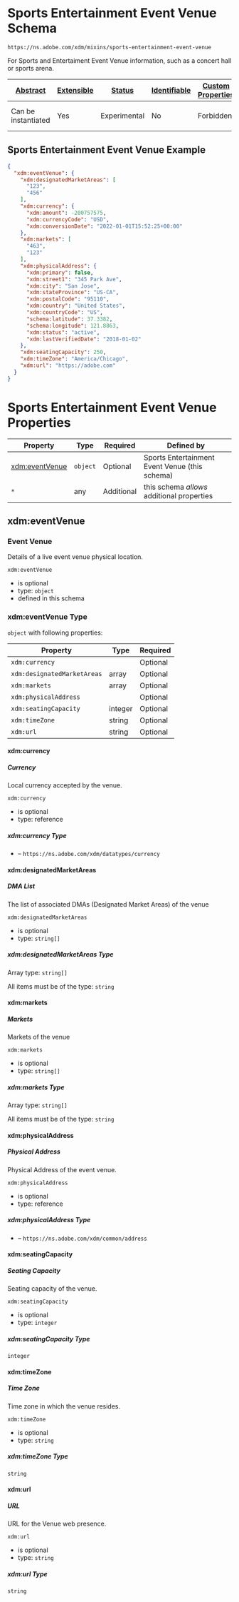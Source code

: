 
# Sports Entertainment Event Venue Schema

```
https://ns.adobe.com/xdm/mixins/sports-entertainment-event-venue
```

For Sports and Entertaiment Event Venue information, such as a concert hall or sports arena.

| [Abstract](../../../abstract.md) | [Extensible](../../../extensions.md) | [Status](../../../status.md) | [Identifiable](../../../id.md) | [Custom Properties](../../../extensions.md) | [Additional Properties](../../../extensions.md) | Defined In |
|----------------------------------|--------------------------------------|------------------------------|--------------------------------|---------------------------------------------|-------------------------------------------------|------------|
| Can be instantiated | Yes | Experimental | No | Forbidden | Permitted | [fieldgroups/location/sports-entertainment-event-venue.schema.json](fieldgroups/location/sports-entertainment-event-venue.schema.json) |

## Sports Entertainment Event Venue Example
```json
{
  "xdm:eventVenue": {
    "xdm:designatedMarketAreas": [
      "123",
      "456"
    ],
    "xdm:currency": {
      "xdm:amount": -200757575,
      "xdm:currencyCode": "USD",
      "xdm:conversionDate": "2022-01-01T15:52:25+00:00"
    },
    "xdm:markets": [
      "463",
      "123"
    ],
    "xdm:physicalAddress": {
      "xdm:primary": false,
      "xdm:street1": "345 Park Ave",
      "xdm:city": "San Jose",
      "xdm:stateProvince": "US-CA",
      "xdm:postalCode": "95110",
      "xdm:country": "United States",
      "xdm:countryCode": "US",
      "schema:latitude": 37.3382,
      "schema:longitude": 121.8863,
      "xdm:status": "active",
      "xdm:lastVerifiedDate": "2018-01-02"
    },
    "xdm:seatingCapacity": 250,
    "xdm:timeZone": "America/Chicago",
    "xdm:url": "https://adobe.com"
  }
}
```

# Sports Entertainment Event Venue Properties

| Property | Type | Required | Defined by |
|----------|------|----------|------------|
| [xdm:eventVenue](#xdmeventvenue) | `object` | Optional | Sports Entertainment Event Venue (this schema) |
| `*` | any | Additional | this schema *allows* additional properties |

## xdm:eventVenue
### Event Venue

Details of a live event venue physical location.

`xdm:eventVenue`
* is optional
* type: `object`
* defined in this schema

### xdm:eventVenue Type


`object` with following properties:


| Property | Type | Required |
|----------|------|----------|
| `xdm:currency`|  | Optional |
| `xdm:designatedMarketAreas`| array | Optional |
| `xdm:markets`| array | Optional |
| `xdm:physicalAddress`|  | Optional |
| `xdm:seatingCapacity`| integer | Optional |
| `xdm:timeZone`| string | Optional |
| `xdm:url`| string | Optional |



#### xdm:currency
##### Currency

Local currency accepted by the venue.

`xdm:currency`
* is optional
* type: reference

##### xdm:currency Type


* []() – `https://ns.adobe.com/xdm/datatypes/currency`







#### xdm:designatedMarketAreas
##### DMA List

The list of associated DMAs (Designated Market Areas) of the venue

`xdm:designatedMarketAreas`
* is optional
* type: `string[]`


##### xdm:designatedMarketAreas Type


Array type: `string[]`

All items must be of the type:
`string`











#### xdm:markets
##### Markets

Markets of the venue

`xdm:markets`
* is optional
* type: `string[]`


##### xdm:markets Type


Array type: `string[]`

All items must be of the type:
`string`











#### xdm:physicalAddress
##### Physical Address

Physical Address of the event venue.

`xdm:physicalAddress`
* is optional
* type: reference

##### xdm:physicalAddress Type


* []() – `https://ns.adobe.com/xdm/common/address`







#### xdm:seatingCapacity
##### Seating Capacity

Seating capacity of the venue.

`xdm:seatingCapacity`
* is optional
* type: `integer`

##### xdm:seatingCapacity Type


`integer`








#### xdm:timeZone
##### Time Zone

Time zone in which the venue resides.

`xdm:timeZone`
* is optional
* type: `string`

##### xdm:timeZone Type


`string`








#### xdm:url
##### URL

URL for the Venue web presence.

`xdm:url`
* is optional
* type: `string`

##### xdm:url Type


`string`










